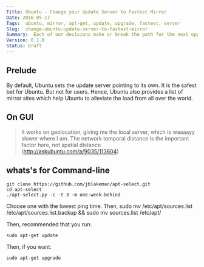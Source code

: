 ```yaml
---
Title: Ubuntu - Change your Update Server to Fastest Mirror
Date: 2016-05-17
Tags:  ubuntu, mirror, apt-get, update, upgrade, fastest, server 
Slug:  change-ubuntu-update-server-to-fastest-mirror
Summary:  Each of our decisions make or break the path for the next opportunity or disaster. Be it for our worldly life or the life-after.
Version: 0.1.0
Status: Draft
---
```


## Prelude
By default, Ubuntu sets the update server pointing to its own. It is the safest bet for Ubuntu. But not for users. Hence, Ubuntu also provides a list of mirror sites which help Ubuntu to alleviate the load from all over the world.


## On GUI

> It works on geolocation, giving me the local server, which is waaaayy slower where I am. The network temporal distance is the important factor here, not spatial distance (http://askubuntu.com/a/9035/113604)


## whats's for Command-line

    git clone https://github.com/jblakeman/apt-select.git
    cd apt-select
    ./apt-select.py -c -t 3 -m one-week-behind

Choose one with the lowest ping time. Then,
    sudo mv /etc/apt/sources.list /etc/apt/sources.list.backup && sudo mv sources.list /etc/apt/

Then, recommended that you run:

    sudo apt-get update
    
Then, if you want:
    
    sudo apt-get upgrade
    
    
